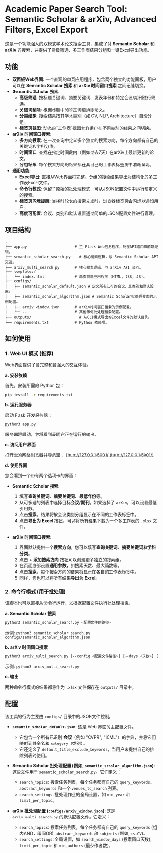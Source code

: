 # Academic Paper Search Tool: Semantic Scholar & arXiv, Advanced Filters, Excel Export

这是一个功能强大的双模式学术论文搜索工具，集成了对 **Semantic Scholar** 和 **arXiv** 的搜索，并提供了高级筛选、多工作表结果分组和一键Excel导出功能。

## 功能

- **双面板Web界面**: 一个直观的单页应用程序，包含两个独立的功能面板，用户可以在 **Semantic Scholar 搜索** 和 **arXiv 时间窗口搜索** 之间无缝切换。
- **Semantic Scholar 搜索**:
    - **高级筛选**: 按标题关键词、摘要关键词、发表年份和特定会议/期刊进行筛选。
    - **关键词排除**: 根据标题中的特定词语排除论文。
    - **分类结果**: 搜索结果按其学术类别（如 CV, NLP, Architecture）自动分组。
    - **标签页视图**: 动态的“工作表”视图允许用户在不同类别的结果之间切换。
- **arXiv 时间窗口搜索**:
    - **多方向搜索**: 在一次查询中定义多个独立的搜索方向，每个方向都有自己的关键词和学科分类。
    - **时间窗口**: 查找在指定时间段内（例如过去7天）在arXiv上最新更新的论文。
    - **分组结果**: 每个搜索方向的结果都在其自己的工作表标签页中清晰呈现。
- **通用功能**:
    - **Excel导出**: 直接从Web界面将完整、分组的搜索结果导出为结构化的多工作表Excel文件。
    - **命令行模式**: 保留了原始的批处理模式，可从JSON配置文件中运行预定义的搜索。
    - **标签页闪烁提醒**: 当耗时较长的搜索完成时，浏览器标签页会闪烁以通知用户。
    - **高度可配置**: 会议、类别和默认设置通过简单的JSON配置文件进行管理。

## 项目结构

```
.
├── app.py                      # 主 Flask Web应用程序，处理API路由和前端逻辑。
├── semantic_scholar_search.py    # 核心搜索逻辑，与 Semantic Scholar API 交互。
├── arxiv_multi_search.py       # 核心搜索逻辑，与 arXiv API 交互。
├── templates/
│   └── index.html              # 单页前端应用程序 (HTML, CSS, JS)。
├── configs/
│   ├── semantic_scholar_default.json # 定义所有认可的会议、其类别和默认设置。
│   ├── semantic_scholar_algorithm.json # Semantic Scholar批处理搜索的示例配置。
│   ├── arxiv_window.json       # arXiv时间窗口搜索的示例配置。
│   └── ...                     # 其他示例批处理搜索配置。
├── outputs/                      # 从CLI模式导出的Excel文件的默认目录。
└── requirements.txt            # Python 依赖项。
```

## 如何使用

### 1. Web UI 模式 (推荐)

Web界面提供了最完整和最强大的交互体验。

**a. 安装依赖**

首先，安装所需的 Python 包：
```bash
pip install -r requirements.txt
```

**b. 运行服务器**

启动 Flask 开发服务器：
```bash
python3 app.py
```
服务器将启动，您将看到表明它正在运行的输出。

**c. 访问用户界面**

打开您的网络浏览器并导航至：
[http://127.0.0.1:5001/](http://127.0.0.1:5001/)

**d. 使用界面**

您会看到一个带有两个选项卡的界面：

-   **Semantic Scholar 搜索**:
    1.  填写**查询关键词**、**摘要关键词**、**最低年份**等。
    2.  从可多选的列表中选择目标**会议/期刊**。如果选择了 `arXiv`，可以设置最低引用数。
    3.  点击**搜索**。结果将按会议类别分组显示在不同的工作表标签中。
    4.  点击**导出为 Excel** 按钮，可以将所有结果下载为一个多工作表的 `.xlsx` 文件。

-   **arXiv 时间窗口搜索**:
    1.  界面默认提供一个**搜索方向**。您可以填写**查询关键词**、**摘要关键词**和**学科分类**。
    2.  点击 **+ 添加搜索方向** 按钮可以创建更多独立的搜索组。
    3.  在页面底部设置**通用参数**，如搜索天数、最大篇数等。
    4.  点击**搜索**。每个搜索方向的结果将显示在各自的工作表标签中。
    5.  同样，您也可以将所有结果**导出为 Excel**。

### 2. 命令行模式 (用于批处理)

该脚本也可以直接从命令行运行，以根据配置文件执行批处理搜索。

**a. Semantic Scholar 搜索**

```bash
python3 semantic_scholar_search.py <配置文件的路径>
```
示例: `python3 semantic_scholar_search.py configs/semantic_scholar_algorithm.json`

**b. arXiv 时间窗口搜索**

```bash
python3 arxiv_multi_search.py [--config <配置文件路径>] [--days <天数>] [--limit <数量>]
```
示例: `python3 arxiv_multi_search.py`

**c. 输出**

两种命令行模式的结果都将作为 `.xlsx` 文件保存在 `outputs/` 目录中。

## 配置

该工具的行为主要由 `configs/` 目录中的JSON文件控制。

- **`semantic_scholar_default.json`**: 这是 Web 界面的主配置文件。
  - 它包含一个所有已识别 **会议**（例如 "CVPR", "ICML"）的字典，并将它们映射到其全名和 `category`（类别）。
  - 它还定义了 `default_title_exclude_keywords`，当用户未提供自己的排除列表时使用。

- **Semantic Scholar 批处理配置 (例如, `semantic_scholar_algorithm.json`)**: 这些文件用于 `semantic_scholar_search.py`。它们定义：
  - `search_topics`: 搜索任务列表，每个任务都有自己的 `query_keywords`、`abstract_keywords` 和一个 `venues_to_search` 列表。
  - `search_settings`: 批处理作业的全局设置，如 `min_year` 和 `limit_per_topic`。

- **arXiv 批处理配置 (`configs/arxiv_window.json`)**: 这是 `arxiv_multi_search.py` 的默认配置文件。它定义：
  - `search_topics`: 搜索任务列表，每个任务都有自己的 `query_keywords` (组内AND，组间OR), `abstract_keywords` 和 `subjects` (例如, `cs.CV`)。
  - `search_settings`: 全局设置，如 `search_window_days` (搜索窗口天数), `limit_per_topic` 和 `min_authors` (最少作者数)。 